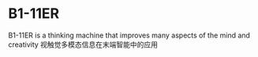 # B1-11ER
B1-11ER  is a thinking machine that improves many aspects of the mind and creativity
视触觉多模态信息在末端智能中的应用
